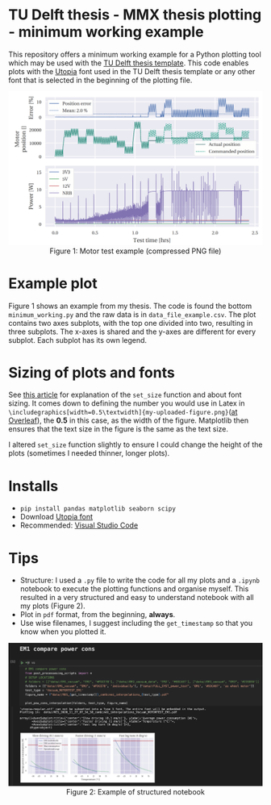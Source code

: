 # TU Delft thesis - MMX thesis plotting - minimum working example

This repository offers a minimum working example for a Python plotting tool which may be used with the [TU Delft thesis template](https://www.tudelft.nl/en/tu-delft-corporate-design/downloads/). This code enables plots with the [Utopia](https://www.fonts.com/font/adobe/utopia/story) font used in the TU Delft thesis template or any other font that is selected in the beginning of the plotting file.

<p align="center">
<img src="https://github.com/HaralDev/TUDelft_thesis_plotting/blob/main/EM1_motor_lifetest.png" width="600">
  <br>Figure 1: Motor test example (compressed PNG file)
</p>

# Example plot
Figure 1 shows an example from my thesis. The code is found the bottom `minimum_working.py` and the raw data is in `data_file_example.csv`. The plot contains two axes subplots, with the top one divided into two, resulting in three subplots. The x-axes is shared and the y-axes are different for every subplot. Each subplot has its own legend. 

# Sizing of plots and fonts
See [this article](https://jwalton.info/Embed-Publication-Matplotlib-Latex/) for explanation of the `set_size` function and about font sizing. It comes down to defining the number you would use in Latex in `\includegraphics[width=0.5\textwidth]{my-uploaded-figure.png}`([at Overleaf](https://www.overleaf.com/learn/latex/Inserting_Images)), the **0.5** in this case, as the width of the figure. Matplotlib then ensures that the text size in the figure is the same as the text size.


I altered `set_size` function slightly to ensure I could change the height of the plots (sometimes I needed thinner, longer plots). 

# Installs
- `pip install pandas matplotlib seaborn scipy`
- Download [Utopia font](https://www.fonts.com/font/adobe/utopia/story)
- Recommended: [Visual Studio Code](https://code.visualstudio.com/) 
# Tips
- Structure: I used a `.py` file to write the code for all my plots and a `.ipynb` notebook to execute the plotting functions and organise myself. This resulted in a very structured and easy to understand notebook with all my plots (Figure 2). 
- Plot in `pdf` format, from the beginning, **always**. 
- Use wise filenames, I suggest including the `get_timestamp` so that you know when you plotted it. 

<p align="center">
<img src="https://github.com/HaralDev/TUDelft_thesis_plotting/blob/main/visual_studio_plot_notebook.png" width="800">
  <br>Figure 2: Example of structured notebook
</p>

